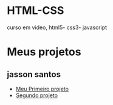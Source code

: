 # HTML-CSS
 curso em video, html5- css3- javascript
 <h1>Meus projetos</h1>
 


<h2>jasson santos</h2> 
<ul>
    <li><a href="https://jassonsantos.github.io/HTML-CSS/projeto/pagina.html">Meu   Primeiro projeto</a></li>
    <LI><a href="https://jassonsantos.github.io/HTML-CSS/dparalax/index.html">Segundo projeto</a></LI>

</ul>